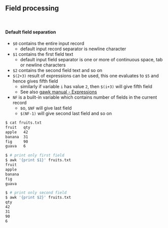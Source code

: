 ## <a name="field-processing"></a>Field processing

<br>

#### <a name="default-field-separation"></a>Default field separation

* `$0` contains the entire input record
    * default input record separator is newline character
* `$1` contains the first field text
    * default input field separator is one or more of continuous space, tab or newline characters
* `$2` contains the second field text and so on
* `$(2+3)` result of expressions can be used, this one evaluates to `$5` and hence gives fifth field
    * similarly if variable `i` has value `2`, then `$(i+3)` will give fifth field
    * See also [gawk manual - Expressions](https://www.gnu.org/software/gawk/manual/html_node/Expressions.html)
* `NF` is a built-in variable which contains number of fields in the current record
    * so, `$NF` will give last field
    * `$(NF-1)` will give second last field and so on

```bash
$ cat fruits.txt
fruit   qty
apple   42
banana  31
fig     90
guava   6

$ # print only first field
$ awk '{print $1}' fruits.txt
fruit
apple
banana
fig
guava

$ # print only second field
$ awk '{print $2}' fruits.txt
qty
42
31
90
6
```